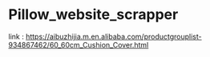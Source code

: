 # Pillow_website_scrapper


link : https://aibuzhijia.m.en.alibaba.com/productgrouplist-934867462/60_60cm_Cushion_Cover.html
